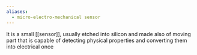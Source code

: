 ```yaml
---
aliases:
  - micro-electro-mechanical sensor
---
```

It is a small [[sensor]], usually etched into silicon and made also of moving part that is capable of detecting physical properties and converting them into electrical once